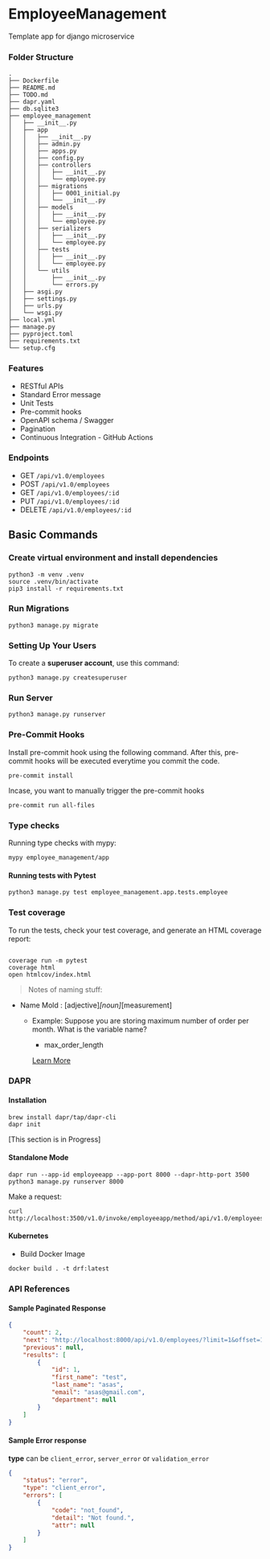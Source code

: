 # EmployeeManagement

Template app for django microservice

### Folder Structure
```
.
├── Dockerfile
├── README.md
├── TODO.md
├── dapr.yaml
├── db.sqlite3
├── employee_management
│   ├── __init__.py
│   ├── app
│   │   ├── __init__.py
│   │   ├── admin.py
│   │   ├── apps.py
│   │   ├── config.py
│   │   ├── controllers
│   │   │   ├── __init__.py
│   │   │   └── employee.py
│   │   ├── migrations
│   │   │   ├── 0001_initial.py
│   │   │   └── __init__.py
│   │   ├── models
│   │   │   ├── __init__.py
│   │   │   └── employee.py
│   │   ├── serializers
│   │   │   ├── __init__.py
│   │   │   └── employee.py
│   │   ├── tests
│   │   │   ├── __init__.py
│   │   │   └── employee.py
│   │   └── utils
│   │       ├── __init__.py
│   │       └── errors.py
│   ├── asgi.py
│   ├── settings.py
│   ├── urls.py
│   └── wsgi.py
├── local.yml
├── manage.py
├── pyproject.toml
├── requirements.txt
└── setup.cfg
```
### Features
* RESTful APIs
* Standard Error message
* Unit Tests
* Pre-commit hooks
* OpenAPI schema / Swagger
* Pagination
* Continuous Integration - GitHub Actions

### Endpoints
* GET `/api/v1.0/employees`
* POST `/api/v1.0/employees`
* GET `/api/v1.0/employees/:id`
* PUT `/api/v1.0/employees/:id`
* DELETE `/api/v1.0/employees/:id`

## Basic Commands

### Create virtual environment and install dependencies
```
python3 -m venv .venv
source .venv/bin/activate
pip3 install -r requirements.txt
```

### Run Migrations
```
python3 manage.py migrate
```

### Setting Up Your Users

To create a **superuser account**, use this command:

```
python3 manage.py createsuperuser
```

### Run Server
```
python3 manage.py runserver
```

### Pre-Commit Hooks
Install pre-commit hook using the following command. After this, pre-commit hooks will be executed everytime you commit the code.
```
pre-commit install
```

Incase, you want to manually trigger the pre-commit hooks
```
pre-commit run all-files
```
### Type checks

Running type checks with mypy:
```
mypy employee_management/app
```

#### Running tests with Pytest

```
python3 manage.py test employee_management.app.tests.employee
```

### Test coverage

To run the tests, check your test coverage, and generate an HTML coverage report:

```commandline

coverage run -m pytest
coverage html
open htmlcov/index.html
```

> Notes of naming stuff:
* Name Mold : [adjective]_[noun]_[measurement]
  * Example: Suppose you are storing maximum number of order per month. What is the variable name?
    * max_order_length

    [Learn More](https://www.youtube.com/watch?v=z7w2lKG8zWM&t=325s)

### DAPR
#### Installation

```
brew install dapr/tap/dapr-cli
dapr init
```
[This section is in Progress]
#### Standalone Mode
```
dapr run --app-id employeeapp --app-port 8000 --dapr-http-port 3500 python3 manage.py runserver 8000

```
Make a request:
```commandline
curl http://localhost:3500/v1.0/invoke/employeeapp/method/api/v1.0/employees/
```

#### Kubernetes

* Build Docker Image
```
docker build . -t drf:latest
```


### API References

#### Sample Paginated Response
```json
{
    "count": 2,
    "next": "http://localhost:8000/api/v1.0/employees/?limit=1&offset=1",
    "previous": null,
    "results": [
        {
            "id": 1,
            "first_name": "test",
            "last_name": "asas",
            "email": "asas@gmail.com",
            "department": null
        }
    ]
}
```


#### Sample Error response
**type** can be `client_error`, `server_error` or `validation_error`
```json
{
    "status": "error",
    "type": "client_error",
    "errors": [
        {
            "code": "not_found",
            "detail": "Not found.",
            "attr": null
        }
    ]
}
```
